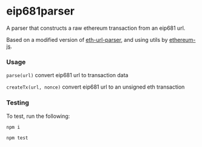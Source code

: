 # eip681parser

A parser that constructs a raw ethereum transaction from an eip681 url.

Based on a modified version of [eth-url-parser](https://www.npmjs.com/package/eth-url-parser), and using utils by [ethereum-js](ethereumjs).

### Usage

`parse(url)` convert eip681 url to transaction data

`createTx(url, nonce)` convert eip681 url to an unsigned eth transaction

### Testing

To test, run the following:

`npm i`

`npm test`
